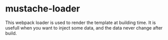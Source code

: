 # mustache-loader

This webpack loader is used to render the template at building time. It is usefull when you want to inject some data, and the data never change after build. 